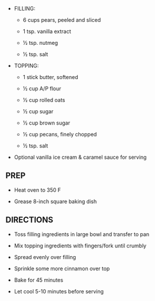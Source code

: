 - FILLING:

  - 6 cups pears, peeled and sliced

  - 1 tsp. vanilla extract

  - ½ tsp. nutmeg

  - ½ tsp. salt

- TOPPING:

  - 1 stick butter, softened

  - ½ cup A/P flour

  - ½ cup rolled oats

  - ½ cup sugar

  - ½ cup brown sugar

  - ½ cup pecans, finely chopped

  - ½ tsp. salt

- Optional vanilla ice cream & caramel sauce for serving

## PREP

- Heat oven to 350 F

- Grease 8-inch square baking dish

## DIRECTIONS

- Toss filling ingredients in large bowl and transfer to pan

- Mix topping ingredients with fingers/fork until crumbly

- Spread evenly over filling

- Sprinkle some more cinnamon over top

- Bake for 45 minutes

- Let cool 5-10 minutes before serving
